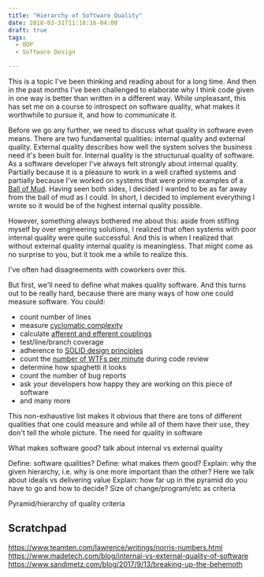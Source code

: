 ```yaml
---
title: "Hierarchy of Software Quality"
date: 2018-03-31T11:18:16-04:00
draft: true
tags:
  - OOP
  - Software Design

---
```


This is a topic I've been thinking and reading about for a long time. And then in the past months I've been challenged to elaborate why I think code given in one way is better than written in a different way. While unpleasant, this has set me on a course to introspect on software quality, what makes it worthwhile to pursue it, and how to communicate it.

Before we go any further, we need to discuss what quality in software even means. There are two fundamental qualities: internal quality and external quality. External quality describes how well the system solves the business need it's been built for. Internal quality is the structurual quality of software. As a software developer I've always felt strongly about internal quality. Partially because it is a pleasure to work in a well crafted systems and partially because I've worked on systems that were prime examples of a [Ball of Mud](https://en.wikipedia.org/wiki/Big_ball_of_mud). Having seen both sides, I decided I wanted to be as far away from the ball of mud as I could. In short, I decided to implement everything I wrote so it would be of the highest internal quality possible.

However, something always bothered me about this: aside from stifling myself by over engineering solutions, I realized that often systems with poor internal quality were quite successful. And this is when I realized that without external quality internal quality is meaningless. That might come as no surprise to you, but it took me a while to realize this.

I've often had disagreements with coworkers over this.


But first, we'll need to define what makes quality software. And this turns out to be really hard, because there are many ways of how one could measure software. You could:

* count number of lines
* measure [cyclomatic complexity](https://en.wikipedia.org/wiki/Cyclomatic_complexity)
* calculate [afferent and efferent couplings](https://en.wikipedia.org/wiki/Software_package_metrics)
* test/line/branch coverage
* adherence to [SOLID design principles](https://en.wikipedia.org/wiki/SOLID_(object-oriented_design))
* count the [number of WTFs per minute](http://www.osnews.com/images/comics/wtfm.jpg) during code review
* determine how spaghetti it looks
* count the number of bug reports
* ask your developers how happy they are working on this piece of software
* and many more

This non-exhaustive list makes it obvious that there are tons of different qualities that one could measure and while all of them have their use, they don't tell the whole picture.
The need for quality in software

What makes software good?
talk about internal vs external quality


Define: software qualities?
Define: what makes them good?
Explain: why the given hierarchy, i.e. why is one more important than the other? Here we talk about ideals vs delivering value
Explain: how far up in the pyramid do you have to go and how to decide? Size of change/program/etc as criteria

Pyramid/hierarchy of quality criteria


## Scratchpad

https://www.teamten.com/lawrence/writings/norris-numbers.html
https://www.madetech.com/blog/internal-vs-external-quality-of-software
https://www.sandimetz.com/blog/2017/9/13/breaking-up-the-behemoth

